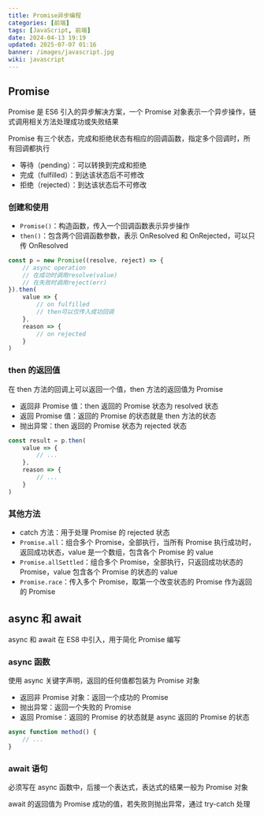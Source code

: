 ```yaml
---
title: Promise异步编程
categories: [前端]
tags: [JavaScript, 前端]
date: 2024-04-13 19:19
updated: 2025-07-07 01:16
banner: /images/javascript.jpg
wiki: javascript
---
```

## Promise

Promise 是 ES6 引入的异步解决方案，一个 Promise 对象表示一个异步操作，链式调用相关方法处理成功或失败结果

Promise 有三个状态，完成和拒绝状态有相应的回调函数，指定多个回调时，所有回调都执行

- 等待（pending）：可以转换到完成和拒绝
- 完成（fulfilled）：到达该状态后不可修改
- 拒绝（rejected）：到达该状态后不可修改

### 创建和使用

- `Promise()`：构造函数，传入一个回调函数表示异步操作
- `then()`：包含两个回调函数参数，表示 OnResolved 和 OnRejected，可以只传 OnResolved

```js
const p = new Promise((resolve, reject) => {
    // async operation
    // 在成功时调用resolve(value)
    // 在失败时调用reject(err)
}).then(
    value => {
        // on fulfilled
        // then可以仅传入成功回调
    },
    reason => {
        // on rejected
    }
)
```

### then 的返回值

在 then 方法的回调上可以返回一个值，then 方法的返回值为 Promise

- 返回非 Promise 值：then 返回的 Promise 状态为 resolved 状态
- 返回 Promise 值：返回的 Promise 的状态就是 then 方法的状态
- 抛出异常：then 返回的 Promise 状态为 rejected 状态

```js
const result = p.then(
    value => {
        // ...
    },
    reason => {
        // ...
    }
)
```

### 其他方法

- catch 方法：用于处理 Promise 的 rejected 状态
- `Promise.all`：组合多个 Promise，全部执行，当所有 Promise 执行成功时，返回成功状态，value 是一个数组，包含各个 Promise 的 value
- `Promise.allSettled`：组合多个 Promise，全部执行，只返回成功状态的 Promise，value 包含各个 Promise 的状态的 value
- `Promise.race`：传入多个 Promise，取第一个改变状态的 Promise 作为返回的 Promise

## async 和 await

async 和 await 在 ES8 中引入，用于简化 Promise 编写

### async 函数

使用 async 关键字声明，返回的任何值都包装为 Promise 对象

- 返回非 Promise 对象：返回一个成功的 Promise
- 抛出异常：返回一个失败的 Promise
- 返回 Promise：返回的 Promise 的状态就是 async 返回的 Promise 的状态

```js
async function method() {
    // ...
}
```

### await 语句

必须写在 async 函数中，后接一个表达式，表达式的结果一般为 Promise 对象

await 的返回值为 Promise 成功的值，若失败则抛出异常，通过 try-catch 处理
